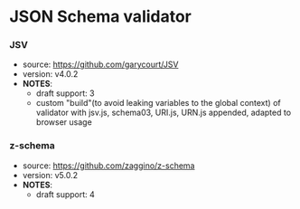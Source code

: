 # JSON Schema validator

### JSV
* source: https://github.com/garycourt/JSV
* version: v4.0.2
* __NOTES__:
  - draft support: 3
  - custom "build"(to avoid leaking variables to the global context) of validator with jsv.js, schema03, URI.js, URN.js appended, adapted to browser usage

### z-schema
* source: https://github.com/zaggino/z-schema
* version: v5.0.2
* __NOTES__:
  - draft support: 4
